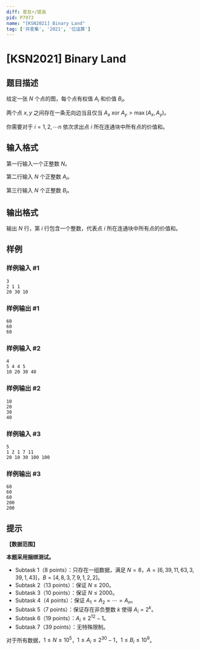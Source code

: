 ```yaml
---
diff: 普及+/提高
pid: P7973
name: "[KSN2021] Binary Land"
tag: ['并查集', '2021', '位运算']
---
```

# [KSN2021] Binary Land
## 题目描述

给定一张 $N$ 个点的图，每个点有权值 $A_i$ 和价值 $B_i$。

两个点 $x,y$ 之间存在一条无向边当且仅当 $A_x\text{ xor }A_y>\max(A_x,A_y)$。

你需要对于 $i=1,2,\cdots n$ 依次求出点 $i$ 所在连通块中所有点的价值和。
## 输入格式

第一行输入一个正整数 $N$。

第二行输入 $N$ 个正整数 $A_i$。

第三行输入 $N$ 个正整数 $B_i$。
## 输出格式

输出 $N$ 行，第 $i$ 行包含一个整数，代表点 $i$ 所在连通块中所有点的价值和。
## 样例

### 样例输入 #1
```
3
2 1 1
20 30 10
```
### 样例输出 #1
```
60
60
60
```
### 样例输入 #2
```
4
5 4 4 5
10 20 30 40
```
### 样例输出 #2
```
10
20
30
40
```
### 样例输入 #3
```
5
1 2 1 7 11
20 10 30 100 100
```
### 样例输出 #3
```
60
60
60
200
200
```
## 提示

**【数据范围】**

**本题采用捆绑测试。**

- Subtask 1（8 points）：只存在一组数据，满足 $N=8$，$A=[6,39,11,63,3,39,1,43]$，$B=[4,8,3,7,9,1,2,2]$。
- Subtask 2（13 points）：保证 $N \leq 200$。
- Subtask 3（10 points）：保证 $N \leq 2000$。
- Subtask 4（4 points）：保证 $A_1=A_2=\cdots=A_n$。
- Subtask 5（7 points）：保证存在非负整数 $k$ 使得 $A_i=2^k$。
- Subtask 6（19 points）：$A_i\leq 2^{12}-1$。
- Subtask 7（39 points）：无特殊限制。

对于所有数据，$1 \leq N \leq 10^5$，$1 \leq A_i \leq 2^{30}-1$，$1 \leq B_i \leq 10^9$。
